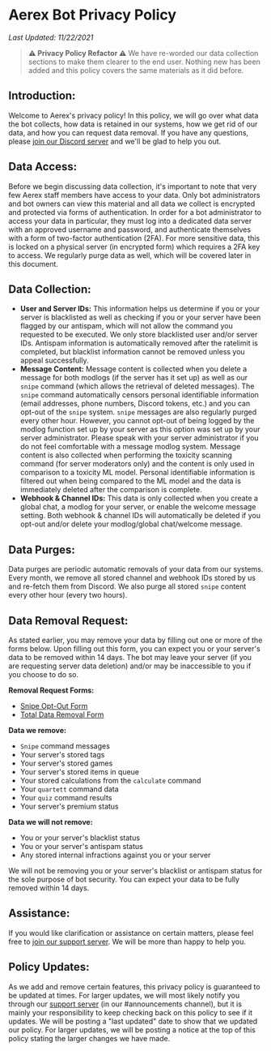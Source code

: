 
# Aerex Bot Privacy Policy
*Last Updated: 11/22/2021*

> **⚠️ Privacy Policy Refactor ⚠️**
> We have re-worded our data collection sections to make them clearer to the end user. Nothing new has been added and this policy covers the same materials as it did before.

## Introduction:
Welcome to Aerex's privacy policy! In this policy, we will go over what data the bot collects, how data is retained in our systems, how we get rid of our data, and how you can request data removal. If you have any questions, please [join our Discord server](https://discord.gg/BYuUvE4) and we'll be glad to help you out.

## Data Access:
Before we begin discussing data collection, it's important to note that very few Aerex staff members have access to your data. Only bot administrators and bot owners can view this material and all data we collect is encrypted and protected via forms of authentication. In order for a bot administrator to access your data in particular, they must log into a dedicated data server with an approved username and password, and authenticate themselves with a form of two-factor authentication (2FA). For more sensitive data, this is locked on a physical server (in encrypted form) which requires a 2FA key to access. We regularly purge data as well, which will be covered later in this document.

## Data Collection:
* **User and Server IDs:** This information helps us determine if you or your server is blacklisted as well as checking if you or your server have been flagged by our antispam, which will not allow the command you requested to be executed. We only store blacklisted user and/or server IDs. Antispam information is automatically removed after the ratelimit is completed, but blacklist information cannot be removed unless you appeal successfully.
* **Message Content:** Message content is collected when you delete a message for both modlogs (if the server has it set up) as well as our `snipe` command (which allows the retrieval of deleted messages). The `snipe` command automatically censors personal identifiable information (email addresses, phone numbers, Discord tokens, etc.) and you can opt-out of the `snipe` system. `snipe` messages are also regularly purged every other hour. However, you cannot opt-out of being logged by the modlog function set up by your server as this option was set up by your server administrator. Please speak with your server administrator if you do not feel comfortable with a message modlog system. Message content is also collected when performing the toxicity scanning command (for server moderators only) and the content is only used in comparison to a toxicity ML model. Personal identifiable information is filtered out when being compared to the ML model and the data is immediately deleted after the comparison is complete. 
* **Webhook & Channel IDs:** This data is only collected when you create a global chat, a modlog for your server, or enable the welcome message setting. Both webhook & channel IDs will automatically be deleted if you opt-out and/or delete your modlog/global chat/welcome message.

## Data Purges:
Data purges are periodic automatic removals of your data from our systems. Every month, we remove all stored channel and webhook IDs stored by us and re-fetch them from Discord. We also purge all stored `snipe` content every other hour (every two hours). 

## Data Removal Request:
As stated earlier, you may remove your data by filling out one or more of the forms below. Upon filling out this form, you can expect you or your server's data to be removed within 14 days. The bot may leave your server (if you are requesting server data deletion) and/or may be inaccessible to you if you choose to do so.

**Removal Request Forms:**
* [Snipe Opt-Out Form](https://forms.gle/rJKRvJJ43bkofStd6)
* [Total Data Removal Form](https://forms.gle/rJKRvJJ43bkofStd6)

**Data we remove:**
* `Snipe` command messages
* Your server's stored tags
* Your server's stored games
* Your server's stored items in queue
* Your stored calculations from the `calculate` command
* Your `quartett` command data
* Your `quiz` command results
* Your server's premium status

**Data we will not remove:**
* You or your server's blacklist status
* You or your server's antispam status
* Any stored internal infractions against you or your server

We will not be removing you or your server's blacklist or antispam status for the sole purpose of bot security. You can expect your data to be fully removed within 14 days.

## Assistance:
If you would like clarification or assistance on certain matters, please feel free to [join our support server](https://discord.gg/BYuUvE4). We will be more than happy to help you.

## Policy Updates:
As we add and remove certain features, this privacy policy is guaranteed to be updated at times. For larger updates, we will most likely notify you through our [support server](https://discord.gg/BYuUvE4) (in our #announcements channel), but it is mainly your responsibility to keep checking back on this policy to see if it updates. We will be posting a "last updated" date to show that we updated our policy. For larger updates, we will be posting a notice at the top of this policy stating the larger changes we have made.
